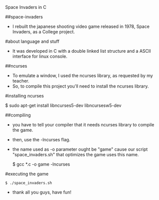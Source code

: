 Space Invaders in C

##space-invaders

- I rebuilt the japanese shooting video game released in 1978, Space Invaders, as a College project.

#about language and stuff

- It was developed in C with a double linked list structure and a ASCII interface for linux console.

##ncurses

- To emulate a window, I used the ncurses library, as requested by my teacher. 
- So, to compile this project you'll need to install the ncurses library.

#installing ncurses

$ sudo apt-get install libncurses5-dev libncursesw5-dev

##compiling

- you have to tell your compiler that it needs ncurses library to compile the game.

- then, use the -lncurses flag.

- the name used as -o parameter ought be "game" cause our script "space_invaders.sh" that optimizes the game
uses this name. 

	$ gcc *.c -o game -lncurses

#executing the game

	$ ./space_invaders.sh

- thank all you guys, have fun!
